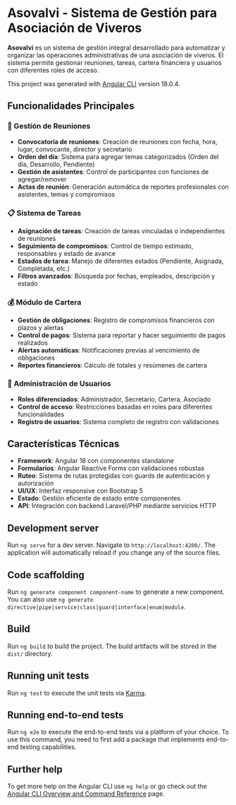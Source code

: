 # Asovalvi - Sistema de Gestión para Asociación de Viveros

**Asovalvi** es un sistema de gestión integral desarrollado para automatizar y organizar las operaciones administrativas de una asociación de viveros. El sistema permite gestionar reuniones, tareas, cartera financiera y usuarios con diferentes roles de acceso.

This project was generated with [Angular CLI](https://github.com/angular/angular-cli) version 18.0.4.

## Funcionalidades Principales

### 🏢 Gestión de Reuniones
- **Convocatoria de reuniones**: Creación de reuniones con fecha, hora, lugar, convocante, director y secretario
- **Orden del día**: Sistema para agregar temas categorizados (Orden del día, Desarrollo, Pendiente)
- **Gestión de asistentes**: Control de participantes con funciones de agregar/remover
- **Actas de reunión**: Generación automática de reportes profesionales con asistentes, temas y compromisos

### 📋 Sistema de Tareas
- **Asignación de tareas**: Creación de tareas vinculadas o independientes de reuniones
- **Seguimiento de compromisos**: Control de tiempo estimado, responsables y estado de avance
- **Estados de tarea**: Manejo de diferentes estados (Pendiente, Asignada, Completada, etc.)
- **Filtros avanzados**: Búsqueda por fechas, empleados, descripción y estado

### 💰 Módulo de Cartera
- **Gestión de obligaciones**: Registro de compromisos financieros con plazos y alertas
- **Control de pagos**: Sistema para reportar y hacer seguimiento de pagos realizados
- **Alertas automáticas**: Notificaciones previas al vencimiento de obligaciones
- **Reportes financieros**: Cálculo de totales y resúmenes de cartera

### 👥 Administración de Usuarios
- **Roles diferenciados**: Administrador, Secretario, Cartera, Asociado
- **Control de acceso**: Restricciones basadas en roles para diferentes funcionalidades
- **Registro de usuarios**: Sistema completo de registro con validaciones

## Características Técnicas

- **Framework**: Angular 18 con componentes standalone
- **Formularios**: Angular Reactive Forms con validaciones robustas
- **Ruteo**: Sistema de rutas protegidas con guards de autenticación y autorización
- **UI/UX**: Interfaz responsive con Bootstrap 5
- **Estado**: Gestión eficiente de estado entre componentes
- **API**: Integración con backend Laravel/PHP mediante servicios HTTP

## Development server

Run `ng serve` for a dev server. Navigate to `http://localhost:4200/`. The application will automatically reload if you change any of the source files.

## Code scaffolding

Run `ng generate component component-name` to generate a new component. You can also use `ng generate directive|pipe|service|class|guard|interface|enum|module`.

## Build

Run `ng build` to build the project. The build artifacts will be stored in the `dist/` directory.

## Running unit tests

Run `ng test` to execute the unit tests via [Karma](https://karma-runner.github.io).

## Running end-to-end tests

Run `ng e2e` to execute the end-to-end tests via a platform of your choice. To use this command, you need to first add a package that implements end-to-end testing capabilities.

## Further help

To get more help on the Angular CLI use `ng help` or go check out the [Angular CLI Overview and Command Reference](https://angular.dev/tools/cli) page.
